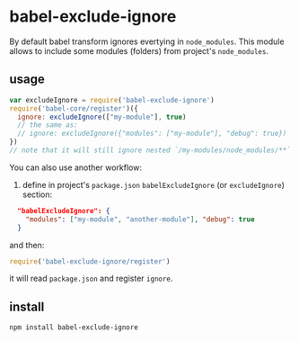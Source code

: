 # babel-exclude-ignore

By default babel transform ignores evertying in `node_modules`. 
This module allows to include some modules (folders) from project's `node_modules`.

## usage

```js
var excludeIgnore = require('babel-exclude-ignore')
require('babel-core/register')({
  ignore: excludeIgnore(["my-module"], true)
  // the same as:
  // ignore: excludeIgnore({"modules": ["my-module"], "debug": true})
})
// note that it will still ignore nested `/my-modules/node_modules/**` files
```

You can also use another workflow:
1) define in project's `package.json` `babelExcludeIgnore` (or `excludeIgnore`) section:
```json
  "babelExcludeIgnore": {
    "modules": ["my-module", "another-module"], "debug": true
  }
```
and then: 
```js
require('babel-exclude-ignore/register')
```
it will read `package.json` and register `ignore`.

## install
```bash
npm install babel-exclude-ignore
```
